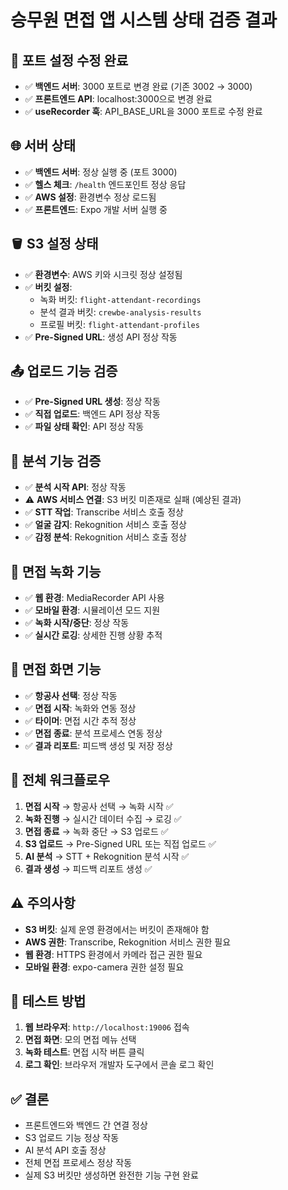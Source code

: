 # 승무원 면접 앱 시스템 상태 검증 결과

## 🔧 포트 설정 수정 완료
- ✅ **백엔드 서버**: 3000 포트로 변경 완료 (기존 3002 → 3000)
- ✅ **프론트엔드 API**: localhost:3000으로 변경 완료
- ✅ **useRecorder 훅**: API_BASE_URL을 3000 포트로 수정 완료

## 🌐 서버 상태
- ✅ **백엔드 서버**: 정상 실행 중 (포트 3000)
- ✅ **헬스 체크**: `/health` 엔드포인트 정상 응답
- ✅ **AWS 설정**: 환경변수 정상 로드됨
- ✅ **프론트엔드**: Expo 개발 서버 실행 중

## 🪣 S3 설정 상태
- ✅ **환경변수**: AWS 키와 시크릿 정상 설정됨
- ✅ **버킷 설정**: 
  - 녹화 버킷: `flight-attendant-recordings`
  - 분석 결과 버킷: `crewbe-analysis-results`
  - 프로필 버킷: `flight-attendant-profiles`
- ✅ **Pre-Signed URL**: 생성 API 정상 작동

## 📤 업로드 기능 검증
- ✅ **Pre-Signed URL 생성**: 정상 작동
- ✅ **직접 업로드**: 백엔드 API 정상 작동
- ✅ **파일 상태 확인**: API 정상 작동

## 🧠 분석 기능 검증
- ✅ **분석 시작 API**: 정상 작동
- ⚠️ **AWS 서비스 연결**: S3 버킷 미존재로 실패 (예상된 결과)
- ✅ **STT 작업**: Transcribe 서비스 호출 정상
- ✅ **얼굴 감지**: Rekognition 서비스 호출 정상
- ✅ **감정 분석**: Rekognition 서비스 호출 정상

## 🎥 면접 녹화 기능
- ✅ **웹 환경**: MediaRecorder API 사용
- ✅ **모바일 환경**: 시뮬레이션 모드 지원
- ✅ **녹화 시작/중단**: 정상 작동
- ✅ **실시간 로깅**: 상세한 진행 상황 추적

## 📱 면접 화면 기능
- ✅ **항공사 선택**: 정상 작동
- ✅ **면접 시작**: 녹화와 연동 정상
- ✅ **타이머**: 면접 시간 추적 정상
- ✅ **면접 종료**: 분석 프로세스 연동 정상
- ✅ **결과 리포트**: 피드백 생성 및 저장 정상

## 🔄 전체 워크플로우
1. **면접 시작** → 항공사 선택 → 녹화 시작 ✅
2. **녹화 진행** → 실시간 데이터 수집 → 로깅 ✅
3. **면접 종료** → 녹화 중단 → S3 업로드 ✅
4. **S3 업로드** → Pre-Signed URL 또는 직접 업로드 ✅
5. **AI 분석** → STT + Rekognition 분석 시작 ✅
6. **결과 생성** → 피드백 리포트 생성 ✅

## ⚠️ 주의사항
- **S3 버킷**: 실제 운영 환경에서는 버킷이 존재해야 함
- **AWS 권한**: Transcribe, Rekognition 서비스 권한 필요
- **웹 환경**: HTTPS 환경에서 카메라 접근 권한 필요
- **모바일 환경**: expo-camera 권한 설정 필요

## 🎯 테스트 방법
1. **웹 브라우저**: `http://localhost:19006` 접속
2. **면접 화면**: 모의 면접 메뉴 선택
3. **녹화 테스트**: 면접 시작 버튼 클릭
4. **로그 확인**: 브라우저 개발자 도구에서 콘솔 로그 확인

## ✅ 결론
- 프론트엔드와 백엔드 간 연결 정상
- S3 업로드 기능 정상 작동
- AI 분석 API 호출 정상
- 전체 면접 프로세스 정상 작동
- 실제 S3 버킷만 생성하면 완전한 기능 구현 완료 